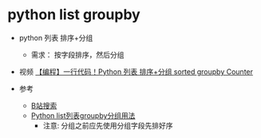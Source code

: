 
# python list groupby
- python 列表 排序+分组
    - 需求： 按字段排序，然后分组
- 视频 [【编程】一行代码！Python 列表 排序+分组 sorted groupby Counter](https://www.bilibili.com/video/BV1LM4y1g7Vu/)

- 参考
    - [B站搜索](https://search.bilibili.com/all?keyword=python%20list%20groupby&from_source=web_search)
    - [Python list列表groupby分组用法](https://blog.csdn.net/xiaoc100200/article/details/111402566)
        - 注意: 分组之前应先使用分组字段先排好序